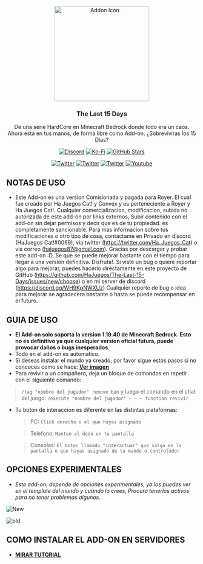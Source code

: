 <p align="center">
  <img src="https://cdn.discordapp.com/attachments/997603479822536794/1021663721241718784/pack_icon.png" alt="Addon Icon" width=250>
  <h3 align="center">The Last 15 Days</h3>
  
 <p align="center">
 De una serie HardCore en Minecraft Bedrock donde todo era un caos. Ahora esta en tus manos, de forma libre como Add-on. ¿Sobreviviras los 15 Dias?</p>
</p>

<p align="center">
  <a href="https://discord.gg/WH9KpNWXUz"><img src="https://img.shields.io/discord/782053401281429504?style=plastic&color=red&logo=discord&label=The%20Games%20Store%20Server" alt="Discord "/></a>
  <a href="https://ko-fi.com/hajuegos0710"><img src="https://img.shields.io/npm/v/express?url=https://ko-fi.com/hajuegos0710&style=plastic&logo=kofi&label=Dona%20o%20Comisiona%20a%20Ha%20Cat%20Aqui!&color=inactive" alt="Ko-Fi "/></a>
  <a href="https://github.com/HaJuegos/The-Last-15-Days"><img src="https://img.shields.io/github/stars/HaJuegos/The-Last-15-Days?label=Estrellas%20En%20Total&style=plastic&logo=github&color=blueviolet" alt="GitHub Stars "/></a>
</p>
<p align="center">
  <a href="https://twitter.com/TheLast15Days"><img src="https://img.shields.io/twitter/follow/TheLast15Days?style=plastic&color=success&logo=twitter&label=The%20Last%2015%20Days%20Twitter" alt="Twitter "/></a>
  <a href="https://twitter.com/convex__"><img src="https://img.shields.io/twitter/follow/convex__?style=plastic&color=success&logo=twitter&label=Convex%20Twitter" alt="Twitter "/></a>
  <a href="https://twitter.com/Ha_Juegos_Cat"><img src="https://img.shields.io/twitter/follow/Ha_Juegos_Cat?style=plastic&color=success&logo=twitter&label=Ha%20Juegos%20Cat%20Twitter" alt="Twitter "/></a>
  <a href="https://www.youtube.com/watch?v=SWd6QM0TTJo"><img src="https://img.shields.io/youtube/views/SWd6QM0TTJo?style=plastic&logo=youtube&color=red&label=Video%20Tutorial" alt="Youtube "/></a>
</p>

## NOTAS DE USO

- Este Add-on es una version Comisionada y pagada para Royer. El cual fue creado por Ha Juegos Cat! y Convex y es perteneciente a Royer y Ha Juegos Cat!. Cualquier comercializacion, modificacion, subida no autorizada de este add-on por links externos, Subir contenido con el add-on sin dejar permisos y decir que es de tu propiedad. es completamente sancionable. Para mas informacion sobre tus modificaciones o otro tipo de cosa, contactame en Privado en discord (HaJuegos Cat!#0069), via twitter (https://twitter.com/Ha_Juegos_Cat) o via correo (hajuegos87@gmail.com). Gracias por descargar y probar este add-on :D. Se que se puede mejorar bastante con el tiempo para llegar a una version definitiva. Disfruta!. Si viste un bug o quiere reportar algo para mejorar, puedes hacerlo directamente en este proyecto de GitHub (https://github.com/HaJuegos/The-Last-15-Days/issues/new/choose) o en mi server de discord (https://discord.gg/WH9KpNWXUz) Cualquier reporte de bug o idea para mejorar se agradecera bastante o hasta se puede recompensar en el futuro.

## GUIA DE USO

- **El Add-on solo soporta la version 1.19.40 de Minecraft Bedrock. Esto no es definitivo ya que cualquier version oficial futura, puede provocar daños o bugs inesperados**.
- Todo en el add-on es automatico.
- Si deseas instalar el mundo ya creado, por favor sigue estos pasos si no concoces como se hace: [**__Ver imagen__**](https://media.discordapp.net/attachments/964653057390546954/997570733473550536/exmple.png)
- Para revivir a un compañero, deja un bloque de comandos en repetir con el siguiente comando:
> `/tag "nombre del jugador" remove ban`
y luego el comando en el chat del juego: 
> `/execute "nombre del jugador" ~ ~ ~ function revivir`

- Tu boton de interaccion es diferente en las distintas plataformas:
	> PC: `Click derecho o el que hayas asignado`
	
	> Telefono: `Manten el dedo en tu pantalla`
	
	> Consolas: `El boton llamado "interactuar" que salga en la pantalla o que hayas asignado de tu mando o controlador`


## OPCIONES EXPERIMENTALES
- _Este add-on, depende de opciones experimentales, ya los puedes ver en el template del mundo y cuando lo crees, Procura tenerlos activos para no tener problemas algunos._

![New](https://cdn.discordapp.com/attachments/997603479822536794/1035704906075603045/unknown.png)

![old](https://cdn.discordapp.com/attachments/997603479822536794/1035704412317945948/unknown.png)

## COMO INSTALAR EL ADD-ON EN SERVIDORES

- [**__MIRAR TUTORIAL__**](https://github.com/HaJuegos/The-Games-Store/tree/main/Betas/como%20instalar%20un%20add-on%20en%20servers)
